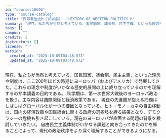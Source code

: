 ```yaml
---
id: "course:18696"
type: "course-catalog"
title: "西洋政治史b（18以前） ／HISTORY OF WESTERN POLITICS b"
summary: "現在、私たちが当然と考えている、国民国家、議会制、民主主義、といった理念や制度は、ここ200年ほどの時期にヨーロッパ（およびアメリカ）で発展してきた。これらの理念や制度がいかなる歴史的展開の上に成り立っているのかを理解するのが本講義の目的で…"
tags: []
campus: ""
credits: 2
instructors: []
license: " "
version:
  created_at: "2025-10-09T03:48:57Z"
  updated_at: "2025-10-09T03:48:57Z"
---
```


現在、私たちが当然と考えている、国民国家、議会制、民主主義、といった理念や制度は、ここ200年ほどの時期にヨーロッパ（およびアメリカ）で発展してきた。これらの理念や制度がいかなる歴史的展開の上に成り立っているのかを理解するのが本講義の目的である。 秋学期は、第一次世界大戦後のヨーロッパ政治を扱う。主な内容は国際関係と経済政策である。 現在の先進国が抱える問題はしばしばグローバル化が一つの要因となっている。ヒト・モノ・カネの自由移動は、国内の経済政策や国民統合に関する政府の選択肢を縛る結果となり、デモクラシーの危機も引き起こしている。現在のヨーロッパが直面する問題の背景を検討していきたい。 自由民主主義体制がいかなる課題と向き合ってきたのかを知ることによって、現代の政治秩序をより深く理解することができるようになる。
